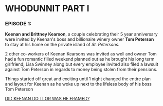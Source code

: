 # WHODUNNIT PART I

### EPISODE 1:

**Keenan and Brittney Kearson**, a couple celebrating their 5 year anniversary were invited by Keenan's boss and billionaire winery owner **Tom Peterson** to stay at his home on the private island of *St. Petersons.*

2 other co-workers of Keenan Kearsons was invited as well and owner Tom had a fun romantic filled weekend planned out as he brought his long term girlfriend, Lisa Swinney along but every employee invited also filed a lawsuit against Tom Peterson in regards to money being stolen from their pensions.

Things started off great and exciting until 1 night changed the entire plan and layout for Keenan as he woke up next to the lifeless body of his boss Tom Peterson 

[DID KEENAN DO IT OR WAS HE FRAMED?](./choice-1.md)



